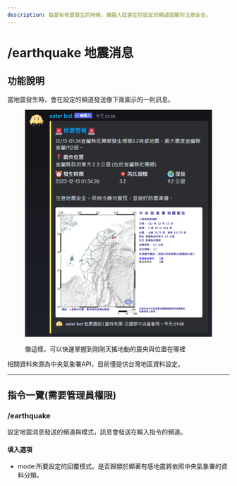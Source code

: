 ```yaml
---
description: 每當有地震發生的時候，機器人就會在你設定的頻道提醒你注意安全。
---
```


# /earthquake 地震消息

## 功能說明

當地震發生時，會在設定的頻道發送像下面圖示的一則訊息。

<div align="left">

<figure><img src="../../.gitbook/assets/image (7).png" alt=""><figcaption><p>像這樣，可以快速掌握到剛剛天搖地動的震央與位置在哪裡</p></figcaption></figure>

</div>

相關資料來源為中央氣象署API，目前僅提供台灣地區資料設定。

***

## 指令一覽(需要管理員權限)

### /earthquake

設定地震消息發送的頻道與模式，訊息會發送在輸入指令的頻道。

#### 填入選項

* mode:所要設定的回覆模式。是否歸類於顯著有感地震將依照中央氣象署的資料分類。


